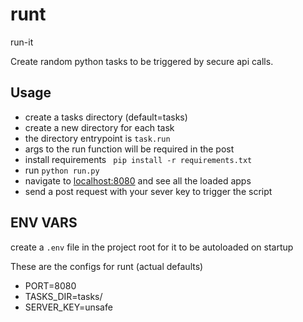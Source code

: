 # runt
run-it

Create random python tasks to be triggered by secure api calls.

## Usage

 - create a tasks directory (default=tasks)
 - create a new directory for each task
 - the directory entrypoint is `task.run`
 - args to the run function will be required in the post
 - install requirements ` pip install -r requirements.txt`
 - run `python run.py`
 - navigate to [localhost:8080](localhost:8080) and see all the loaded apps
 - send a post request with your sever key to trigger the script

 ## ENV VARS
 create a `.env` file in the project root for it to be autoloaded on startup

These are the configs for runt (actual defaults)
- PORT=8080
- TASKS_DIR=tasks/
- SERVER_KEY=unsafe

